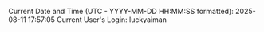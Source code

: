 Current Date and Time (UTC - YYYY-MM-DD HH:MM:SS formatted): 2025-08-11 17:57:05
Current User's Login: luckyaiman
